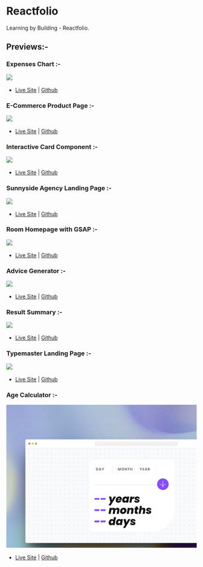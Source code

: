 # Reactfolio

Learning by Building - Reactfolio.

## Previews:-

### Expenses Chart :-

![](./Expenses-Chart/Preview.jpg)

- [Live Site](https://expenses-chart-singh.netlify.app/) |
  [Github](https://github.com/SameerJS6/React-Projects/tree/master/Expenses-Chart)

### E-Commerce Product Page :-

![](<./E-Commerce-Product-Page/public/Desktop(Dark-Mode).jpg>)

- [Live Site](https://sneaker-sameer.netlify.app/) |
  [Github](https://github.com/SameerJS6/React-Projects/tree/master/E-Commerce-Product-Page)

### Interactive Card Component :-

![](./Interactive-Card-Component/public/preview.jpg)

- [Live Site](https://interactive-card-singh.netlify.app/) |
  [Github](https://github.com/SameerJS6/React-Projects/tree/master/Interactive-Card-Component)

### Sunnyside Agency Landing Page :-

![](./Sunnyside-Agency-Landing-Page/Preview.jpg)

- [Live Site](https://sunnyside-agency-singh.netlify.app/) |
  [Github](https://github.com/SameerJS6/React-Projects/tree/master/Sunnyside-Agency-Landing-Page)

### Room Homepage with GSAP :-

![](./Room-Homepage/Preview.jpg)

- [Live Site](https://home-sameer.netlify.app/) |
  [Github](https://github.com/SameerJS6/React-Projects/tree/master/Room-Homepage)

### Advice Generator :-

![](./Basic-Advice-Generator/Preview.jpg)

- [Live Site](https://advice-generator-singh.netlify.app/) |
  [Github](https://github.com/SameerJS6/React-Projects/tree/master/Basic-Advice-Generator)

### Result Summary :-

![](./Results-Summary-Frontend-Mentor/Preview.jpg)

- [Live Site](https://result-summary.netlify.app/) |
  [Github](https://github.com/SameerJS6/React-Projects/tree/master/Results-Summary-Frontend-Mentor)

### Typemaster Landing Page :-

![](./Typemaster-Landing-Page/Preview.jpg)

- [Live Site](https://typemaster-landing.netlify.app/) |
  [Github](https://github.com/SameerJS6/React-Projects/tree/master/Typemaster-Landing-Page)

### Age Calculator :-

![](./Age-Calculator/Preview.jpg)

- [Live Site](https://age-calculator-singh.netlify.app/) |
  [Github](https://github.com/SameerJS6/React-Projects/tree/master/Age-Calculator)
